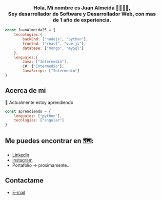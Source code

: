 <p align="center" width="300">
<!--     <img align="center" width="200" src="" /> -->
    <h3 align="center">Hola, Mi nombre es Juan Almeida 👋👨🏽‍💻,<br /> Soy desarrollador de Software y Desarrollador Web, con mas de 1 año de experiencia.</h3>
</p>

```javascript
const JuanAlmeida25 = {
    tecnologias:{
        backEnd: ["nodejs", "python"],
        fronEnd: ["react", "vue.js"],
        database: ["mongo", "mySql"]
    },
    lenguajes:{
        Java: ["Intermedio"],
        C#: ["Intermedio"],
        JavaScript: ["Intermedio"]
}
```
## Acerca de mi

🌱 Actualmente estoy aprendiendo 
```javascript
const aprendiendo = {
    lenguajes: ["python"],
    tecnlogias: ["angular"]
}
```

## Me puedes encontrar en 🗺️:
- [Linkedln](https://www.linkedin.com/in/juan-almeida-freyle/)
- [Instagram](https://www.instagram.com/juan_almeida25/)
- Portafolio -> proximamente...

## Contactame
- [E-mail](almeidajuan3@gmail.com)

## 

<!--
**JuanAlmeida25/JuanAlmeida25** is a ✨ _special_ ✨ repository because its `README.md` (this file) appears on your GitHub profile.

Here are some ideas to get you started:

- 🔭 I’m currently working on ...

- 👯 I’m looking to collaborate on ...
- 🤔 I’m looking for help with ...
- 💬 Ask me about ...
- 📫 How to reach me: ...
- 😄 Pronouns: ...
- ⚡ Fun fact: ...
-->
